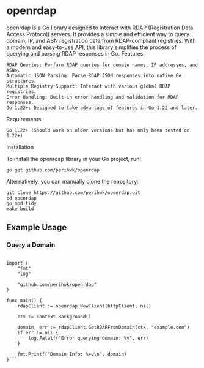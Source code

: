 # openrdap

openrdap is a Go library designed to interact with RDAP (Registration Data Access Protocol) servers. It provides a simple and efficient way to query domain, IP, and ASN registration data from RDAP-compliant registries. With a modern and easy-to-use API, this library simplifies the process of querying and parsing RDAP responses in Go.
Features

    RDAP Queries: Perform RDAP queries for domain names, IP addresses, and ASNs.
    Automatic JSON Parsing: Parse RDAP JSON responses into native Go structures.
    Multiple Registry Support: Interact with various global RDAP registries.
    Error Handling: Built-in error handling and validation for RDAP responses.
    Go 1.22+: Designed to take advantage of features in Go 1.22 and later.

Requirements

    Go 1.22+ (Should work on older versions but has only been tested on 1.22+)

Installation

To install the openrdap library in your Go project, run:

```go get github.com/perihwk/openrdap```

Alternatively, you can manually clone the repository:

```
git clone https://github.com/perihwk/openrdap.git
cd openrdap
go mod tidy
make build
```

## Example Usage
### Query a Domain

```package main

import (
    "fmt"
    "log"

    "github.com/perihwk/openrdap"
)

func main() {
    rdapClient := openrdap.NewClient(httpClient, nil)

    ctx := context.Background()

    domain, err := rdapClient.GetRDAPFromDomain(ctx, "example.com")
    if err != nil {
        log.Fatalf("Error querying domain: %v", err)
    }

    fmt.Printf("Domain Info: %+v\n", domain)
}```
